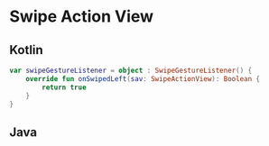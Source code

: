 # Swipe Action View

## Kotlin

```kotlin
var swipeGestureListener = object : SwipeGestureListener() {
    override fun onSwipedLeft(sav: SwipeActionView): Boolean {
        return true
    }
}
```

## Java
